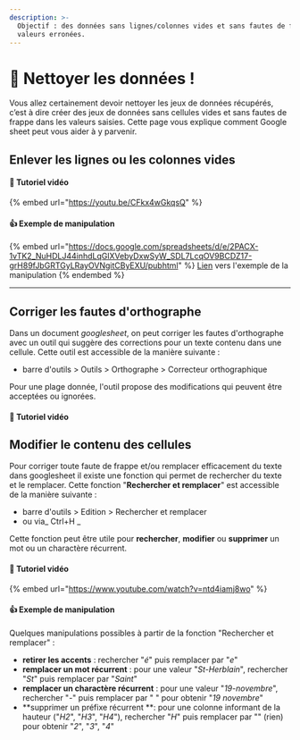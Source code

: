 ```yaml
---
description: >-
  Objectif : des données sans lignes/colonnes vides et sans fautes de frappe ou
  valeurs erronées.
---
```


# 🧹 Nettoyer les données !

Vous allez certainement devoir nettoyer les jeux de données récupérés, c’est à dire créer des jeux de données sans cellules vides et sans fautes de frappe dans les valeurs saisies. Cette page vous explique comment Google sheet peut vous aider à y parvenir.

## Enlever les lignes ou les colonnes vides

#### 🎥 Tutoriel vidéo

{% embed url="https://youtu.be/CFkx4wGkqsQ" %}

####

#### :thumbsup: Exemple de manipulation

{% embed url="https://docs.google.com/spreadsheets/d/e/2PACX-1vTK2_NuHDLJ44inhdLqGlXVebyDxwSyW_SDL7LcqOV9BCDZ17-grH89fJbGRTGyLRayOVNgitCByEXU/pubhtml" %}
[Lien](https://docs.google.com/spreadsheets/d/1OloL0O18y5PgJZHfC0S-KqoNnZXc28QVR3UH9ibHmSE/edit#gid=0) vers l'exemple de la manipulation
{% endembed %}

***

## Corriger les fautes d'orthographe

Dans un document _googlesheet_, on peut corriger les fautes d'orthographe avec un outil qui suggère des corrections pour un texte contenu dans une cellule. Cette outil est accessible de la manière suivante :

* barre d'outils > Outils > Orthographe > Correcteur orthographique

Pour une plage donnée, l'outil propose des modifications qui peuvent être acceptées ou ignorées.

#### 🎥 Tutoriel vidéo

## Modifier le contenu des cellules

Pour corriger toute faute de frappe et/ou remplacer efficacement du texte dans googlesheet il existe une fonction qui permet de rechercher du texte et le remplacer. Cette fonction "**Rechercher et remplacer**" est accessible de la manière suivante :

* barre d'outils > Edition > Rechercher et remplacer
* ou via\_ Ctrl+H \_

Cette fonction peut être utile pour **rechercher**, **modifier** ou **supprimer** un mot ou un charactère récurrent.

#### 🎥 Tutoriel vidéo

{% embed url="https://www.youtube.com/watch?v=ntd4iamj8wo" %}

#### :thumbsup: Exemple de manipulation

Quelques manipulations possibles à partir de la fonction "Rechercher et remplacer" :

* **retirer les accents** : rechercher "_é_" puis remplacer par "_e_"
* **remplacer un mot récurrent** : pour une valeur "_St-Herblain_", rechercher "_St_" puis remplacer par "_Saint_"
* **remplacer un charactère récurrent** : pour une valeur "_19-novembre_", rechercher "_-_" puis remplacer par " " pour obtenir "_19 novembre_"
* \*\*supprimer un préfixe récurrent \*\*: pour une colonne informant de la hauteur ("_H2_", "_H3_", "_H4_"), rechercher "_H_" puis remplacer par "" (rien) pour obtenir "_2_", "_3_", "_4_"
